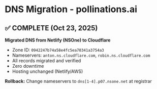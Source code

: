 # DNS Migration - pollinations.ai

## ✅ COMPLETE (Oct 23, 2025)

**Migrated DNS from Netlify (NSOne) to Cloudflare**

- Zone ID: `0942247b74a58e4fc5ea70341a3754a3`
- Nameservers: `anton.ns.cloudflare.com`, `robin.ns.cloudflare.com`
- All records migrated and verified
- Zero downtime
- Hosting unchanged (Netlify/AWS)

**Rollback:** Change nameservers to `dns[1-4].p07.nsone.net` at registrar
